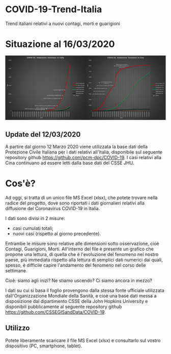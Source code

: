 # COVID-19-Trend-Italia
Trend italiani relativi a nuovi contagi, morti e guarigioni

# Situazione al 16/03/2020
![Situazione aggiornata al 16/03/2020](/plot/2020.03.16.png)

## Update del 12/03/2020
A partire dal giorno 12 Marzo 2020 viene utilizzata la base dati della Protezione Civile Italiana per i dati relativi all'Italia, disponibile sul seguente repository github https://github.com/pcm-dpc/COVID-19. I casi relativi alla Cina continuano ad essere letti dalla base dati del CSSE JHU.

# Cos'è?
Ad oggi, si tratta di un unico file MS Excel (xlsx), che potete trovare nella radice del progetto, dove sono riportati i dati giornalieri relativi alla diffusione del Coronavirus COVID-19 in Italia.

I dati sono divisi in 2 misure:<br/>
- casi cumulati totali;<br/>
- nuovi casi (rispetto al giorno precedente).<br/>

Entrambe le misure sono relative alle dimensioni sotto osservazione, cioè Contagi, Guarigioni, Morti.
All'interno del file è presente un grafico che propone una lettura, di quella che è l'evoluzione del fenomeno nel nostro paese, più immediata rispetto alla lettura di semplici dati numerici dai quali, spesso, è difficile capire l'andamento del fenomeno nel corso delle settimane.

Cioè: siamo agli inizi? Ne stiamo uscendo? Ci siamo ancora in mezzo?

I dati su cui si basa il foglio provengono dalla stessa fonte ufficiale utilizzata dall'Organizzazione Mondiale della Sanità, e cioè una base dati messa a disposizione dal dipartimento CSSE della John Hopkins University e disponibili pubblicamente al seguente repository github https://github.com/CSSEGISandData/COVID-19.

## Utilizzo
Potete liberamente scaricare il file MS Excel (xlsx) e consultarlo sul vostro dispositivo (PC, smartphone, tablet).

